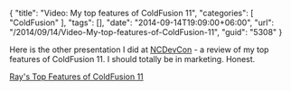 {
	"title": "Video: My top features of ColdFusion 11",
	"categories": [
		"ColdFusion"
	],
	"tags": [],
	"date": "2014-09-14T19:09:00+06:00",
	"url": "/2014/09/14/Video-My-top-features-of-ColdFusion-11",
	"guid": "5308"
}

<p>
Here is the other presentation I did at <a href="http://www.ncdevcon.com">NCDevCon</a> - a review of my top features of ColdFusion 11. I should totally be in marketing. Honest.
</p>

<p>
<a href="http://textiles.online.ncsu.edu/online/Play/923d48e7a74a45f5ac23f8368ef523d11d?catalog=f3393fc7-f068-4b21-84cd-23d1cebcd014">Ray's Top Features of ColdFusion 11</a>
</p>